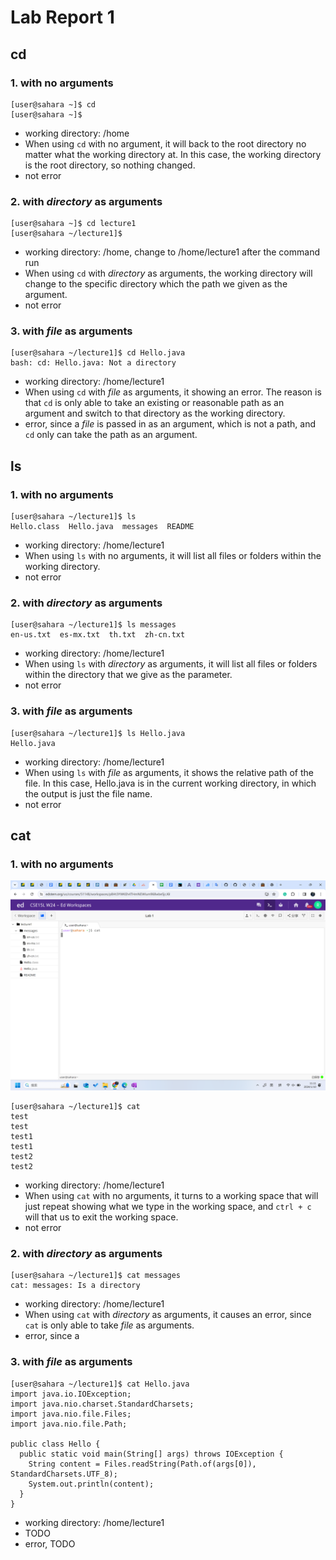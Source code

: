 # Lab Report 1


## cd

### 1. with no arguments
```
[user@sahara ~]$ cd
[user@sahara ~]$
```
  * working directory: /home
  * When using `cd` with no argument, it will back to the root directory no matter what the working directory at. In this case, the working directory is the root directory, so nothing changed.
  * not error

### 2. with *directory* as arguments
```
[user@sahara ~]$ cd lecture1
[user@sahara ~/lecture1]$
```
  * working directory: /home, change to /home/lecture1 after the command run
  * When using `cd` with *directory* as arguments, the working directory will change to the specific directory which the path we given as the argument.
  * not error

### 3. with *file* as arguments
```
[user@sahara ~/lecture1]$ cd Hello.java
bash: cd: Hello.java: Not a directory
```
  * working directory: /home/lecture1
  * When using `cd` with *file* as arguments, it showing an error. The reason is that `cd` is only able to take an existing or reasonable path as an argument and switch to that directory as the working directory.
  * error, since a *file* is passed in as an argument, which is not a path, and `cd` only can take the path as an argument. 


## ls

### 1. with no arguments
```
[user@sahara ~/lecture1]$ ls 
Hello.class  Hello.java  messages  README
```
  * working directory: /home/lecture1
  * When using `ls` with no arguments, it will list all files or folders within the working directory.
  * not error

### 2. with *directory* as arguments
```
[user@sahara ~/lecture1]$ ls messages
en-us.txt  es-mx.txt  th.txt  zh-cn.txt
```
  * working directory: /home/lecture1
  * When using `ls` with *directory* as arguments, it will list all files or folders within the directory that we give as the parameter.
  * not error

### 3. with *file* as arguments
```
[user@sahara ~/lecture1]$ ls Hello.java
Hello.java
```
  * working directory: /home/lecture1
  * When using `ls` with *file* as arguments, it shows the relative path of the file. In this case, Hello.java is in the current working directory, in which the output is just the file name.
  * not error

## cat

### 1. with no arguments
![Image](cat1.png)
```
[user@sahara ~/lecture1]$ cat
test
test
test1
test1
test2
test2
```
  * working directory: /home/lecture1
  * When using `cat` with no arguments, it turns to a working space that will just repeat showing what we type in the working space, and `ctrl + c` will that us to exit the working space.
  * not error

### 2. with *directory* as arguments
```
[user@sahara ~/lecture1]$ cat messages
cat: messages: Is a directory
```
  * working directory: /home/lecture1
  * When using `cat` with *directory* as arguments, it causes an error, since `cat` is only able to take *file* as arguments.
  * error, since a 

### 3. with *file* as arguments
```
[user@sahara ~/lecture1]$ cat Hello.java
import java.io.IOException;
import java.nio.charset.StandardCharsets;
import java.nio.file.Files;
import java.nio.file.Path;

public class Hello {
  public static void main(String[] args) throws IOException {
    String content = Files.readString(Path.of(args[0]), StandardCharsets.UTF_8);    
    System.out.println(content);
  }
}
```
  * working directory: /home/lecture1
  * TODO
  * error, TODO
